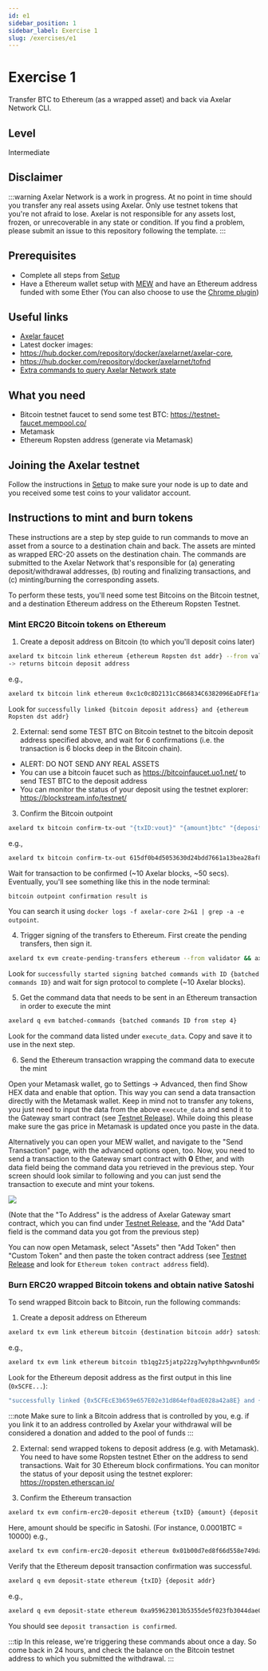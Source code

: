 ```yaml
---
id: e1
sidebar_position: 1
sidebar_label: Exercise 1
slug: /exercises/e1
---
```

# Exercise 1
Transfer BTC to Ethereum (as a wrapped asset) and back via Axelar Network CLI.

## Level
Intermediate

## Disclaimer
:::warning
Axelar Network is a work in progress. At no point in time should you transfer any real assets using Axelar. Only use testnet tokens that you're not afraid to lose. Axelar is not responsible for any assets lost, frozen, or unrecoverable in any state or condition. If you find a problem, please submit an issue to this repository following the template.
:::

## Prerequisites
- Complete all steps from [Setup](/setup.md)
- Have a Ethereum wallet setup with [MEW](https://www.myetherwallet.com/) and have an Ethereum address funded with some Ether (You can also choose to use the [Chrome plugin](https://chrome.google.com/webstore/detail/mew-cx/nlbmnnijcnlegkjjpcfjclmcfggfefdm?hl=en))

## Useful links
- [Axelar faucet](http://faucet.testnet.axelar.network/)
- Latest docker images:
- https://hub.docker.com/repository/docker/axelarnet/axelar-core,
- https://hub.docker.com/repository/docker/axelarnet/tofnd
- [Extra commands to query Axelar Network state](/extra-commands)

## What you need
- Bitcoin testnet faucet to send some test BTC: https://testnet-faucet.mempool.co/
- Metamask
- Ethereum Ropsten address (generate via Metamask)


## Joining the Axelar testnet

Follow the instructions in [Setup](/setup.md) to make sure your node is up to date and you received some test coins to your validator account.

## Instructions to mint and burn tokens
These instructions are a step by step guide to run commands to move an asset from a source to a destination chain and back. The assets are minted as wrapped ERC-20 assets on the destination chain. The commands are submitted to the Axelar Network that's responsible for (a) generating deposit/withdrawal addresses, (b) routing and finalizing transactions, and (c) minting/burning the corresponding assets.

To perform these tests, you'll need some test Bitcoins on the Bitcoin testnet, and a destination Ethereum address on the Ethereum Ropsten Testnet.

### Mint ERC20 Bitcoin tokens on Ethereum

1. Create a deposit address on Bitcoin (to which you'll deposit coins later)

```bash
axelard tx bitcoin link ethereum {ethereum Ropsten dst addr} --from validator
-> returns bitcoin deposit address
```

e.g.,

```bash
axelard tx bitcoin link ethereum 0xc1c0c8D2131cC866834C6382096EaDFEf1af2F52 --from validator
```

Look for `successfully linked {bitcoin deposit address} and {ethereum Ropsten dst addr}`

2. External: send some TEST BTC on Bitcoin testnet to the bitcoin deposit address specified above, and wait for 6 confirmations (i.e. the transaction is 6 blocks deep in the Bitcoin chain).
- ALERT: DO NOT SEND ANY REAL ASSETS
- You can use a bitcoin faucet such as https://bitcoinfaucet.uo1.net/ to send TEST BTC to the deposit address
- You can monitor the status of your deposit using the testnet explorer: https://blockstream.info/testnet/


3. Confirm the Bitcoin outpoint

```bash
axelard tx bitcoin confirm-tx-out "{txID:vout}" "{amount}btc" "{deposit address}" --from validator
```

e.g.,

```bash
axelard tx bitcoin confirm-tx-out 615df0b4d5053630d24bdd7661a13bea28af8bc1eb0e10068d39b4f4f9b6082d:0 0.00088btc tb1qlteveekr7u2qf8faa22gkde37epngsx9d7vgk98ujtzw77c27k7qk2qvup --from validator
```

Wait for transaction to be confirmed (~10 Axelar blocks, ~50 secs).
Eventually, you'll see something like this in the node terminal:

```bash
bitcoin outpoint confirmation result is
```

You can search it using `docker logs -f axelar-core 2>&1 | grep -a -e outpoint`.

4. Trigger signing of the transfers to Ethereum. First create the pending transfers, then sign it.

```bash
axelard tx evm create-pending-transfers ethereum --from validator && axelard tx evm sign-commands ethereum --from validator
```
Look for `successfully started signing batched commands with ID {batched commands ID}` and wait for sign protocol to complete (~10 Axelar blocks).

5. Get the command data that needs to be sent in an Ethereum transaction in order to execute the mint

```bash
axelard q evm batched-commands {batched commands ID from step 4}
```
Look for the command data listed under `execute_data`. Copy and save it to use in the next step.

6. Send the Ethereum transaction wrapping the command data to execute the mint

Open your Metamask wallet, go to Settings -> Advanced, then find Show HEX data and enable that option. This way you can send a data transaction directly with the Metamask wallet. Keep in mind not to transfer any tokens, you just need to input the data from the above `execute_data` and send it to the Gateway smart contract (see [Testnet Release](/testnet-releases)). While doing this please make sure the gas price in Metamask is updated once you paste in the data.

Alternatively you can open your MEW wallet, and navigate to the "Send Transaction" page, with the advanced options open, too. Now, you need to send a transaction to the Gateway smart contract with **0** Ether, and with data field being the command data you retrieved in the previous step. Your screen should look similar to following and you can just send the transaction to execute and mint your tokens.

![](https://user-images.githubusercontent.com/1995809/118490096-2753c480-b750-11eb-9c9d-5eb478194ae4.png)

(Note that the "To Address" is the address of Axelar Gateway smart contract, which you can find under [Testnet Release](/testnet-releases), and the "Add Data" field is the command data you got from the previous step)

You can now open Metamask, select "Assets" then "Add Token" then "Custom Token" and then paste the token contract address (see [Testnet Release](/testnet-releases) and look for  `Ethereum token contract address` field).

### Burn ERC20 wrapped Bitcoin tokens and obtain native Satoshi

To send wrapped Bitcoin back to Bitcoin, run the following commands:

1. Create a deposit address on Ethereum

```bash
axelard tx evm link ethereum bitcoin {destination bitcoin addr} satoshi --from validator
```

e.g.,
```bash
axelard tx evm link ethereum bitcoin tb1qg2z5jatp22zg7wyhpthhgwvn0un05mdwmqgjln satoshi --from validator
```

Look for the Ethereum deposit address as the first output in this line (`0x5CFE...`):

```bash
"successfully linked {0x5CFEcE3b659e657E02e31d864ef0adE028a42a8E} and {tb1qq8wnre6rzctec9wycrl2dq00m3avravslahc8v}"
```
:::note
Make sure to link a Bitcoin address that is controlled by you, e.g. if you link it to an address controlled by Axelar your withdrawal will be considered a donation and added to the pool of funds
:::

2. External: send wrapped tokens to deposit address (e.g. with Metamask). You need to have some Ropsten testnet Ether on the address to send transactions. Wait for 30 Ethereum block confirmations. You can monitor the status of your deposit using the testnet explorer: https://ropsten.etherscan.io/

3. Confirm the Ethereum transaction

```bash
axelard tx evm confirm-erc20-deposit ethereum {txID} {amount} {deposit addr} --from validator
```

Here, amount should be specific in Satoshi. (For instance, 0.0001BTC = 10000)
e.g.,

```bash
axelard tx evm confirm-erc20-deposit ethereum 0x01b00d7ed8f66d558e749daf377ca30ed45f747bbf64f2fd268a6d1ea84f916a 10000 0x5CFEcE3b659e657E02e31d864ef0adE028a42a8E --from validator
```
Verify that the Ethereum deposit transaction confirmation was successful.

```bash
axelard q evm deposit-state ethereum {txID} {deposit addr}
```

e.g.,

```bash
axelard q evm deposit-state ethereum 0xa959623013b5355de5f023fb3044dae02bf915d57b9440460ca59a98663741a8 0x7c5578F5cC4c9253F1E5495240785DD477843D80
```
You should see `deposit transaction is confirmed`.

:::tip
In this release, we're triggering these commands about once a day. So come back in 24 hours, and check the balance on the Bitcoin testnet address to which you submitted the withdrawal.
:::

